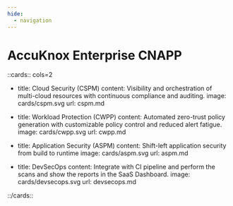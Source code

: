 ```yaml
---
hide:
  - navigation
---
```


# AccuKnox Enterprise CNAPP

::cards:: cols=2

- title: Cloud Security (CSPM)
  content: Visibility and orchestration of multi-cloud resources with continuous compliance and auditing.
  image: cards/cspm.svg
  url: cspm.md

- title: Workload Protection (CWPP)
  content: Automated zero-trust policy generation with customizable policy control and reduced alert fatigue.
  image: cards/cwpp.svg
  url: cwpp.md

- title: Application Security (ASPM)
  content: Shift-left application security from build to runtime
  image: cards/aspm.svg
  url: aspm.md

- title: DevSecOps
  content: Integrate with CI pipeline and perform the scans and show the reports in the SaaS Dashboard.
  image: cards/devsecops.svg
  url: devsecops.md

::/cards::

<!--


  * Getting started guide: Onboarding -> Inventory -> Findings/Ticketing -> Reporting/Compliance

	* Howto: Onboarding -> Inventory -> Findings/Ticketing -> Reporting/Compliance

	* Howto: Onboarding -> Inventory -> Findings/Ticketing -> Reporting/Compliance

	* Howto: Onboarding -> Inventory -> Findings/Ticketing -> Reporting/Compliance

-->